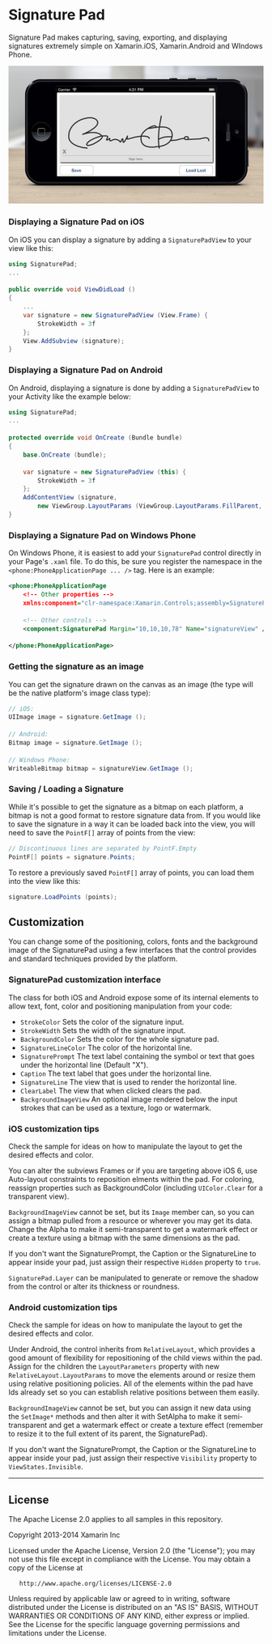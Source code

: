 # Signature Pad

Signature Pad makes capturing, saving, exporting, and displaying
signatures extremely simple on Xamarin.iOS, Xamarin.Android and WIndows Phone.

![Screenshot](/component/signature-ios.jpg)


### Displaying a Signature Pad on iOS

On iOS you can display a signature by adding a `SignaturePadView` to your view like this:

```csharp
using SignaturePad;
...

public override void ViewDidLoad ()
{
	...
	var signature = new SignaturePadView (View.Frame) {
		StrokeWidth = 3f
	};
	View.AddSubview (signature);
}
```

### Displaying a Signature Pad on Android
On Android, displaying a signature is done by adding a `SignaturePadView` to your Activity like the example below:

```csharp
using SignaturePad;
...

protected override void OnCreate (Bundle bundle)
{
	base.OnCreate (bundle);

	var signature = new SignaturePadView (this) {
		StrokeWidth = 3f
	};
	AddContentView (signature,
		new ViewGroup.LayoutParams (ViewGroup.LayoutParams.FillParent, ViewGroup.LayoutParams.FillParent));
}
```

### Displaying a Signature Pad on Windows Phone

On Windows Phone, it is easiest to add your `SignaturePad` control directly in your Page's `.xaml` file.  To do this, be sure you register the namespace in the `<phone:PhoneApplicationPage ... />` tag.  Here is an example:
```xml
<phone:PhoneApplicationPage 
	<!-- Other properties -->
    xmlns:component="clr-namespace:Xamarin.Controls;assembly=SignaturePad.WP7">

	<!-- Other controls -->
	<component:SignaturePad Margin="10,10,10,78" Name="signatureView" />
    
</phone:PhoneApplicationPage>
```

### Getting the signature as an image
You can get the signature drawn on the canvas as an image (the type will be the native platform's image class type):

```csharp
// iOS:
UIImage image = signature.GetImage ();

// Android:
Bitmap image = signature.GetImage ();

// Windows Phone:
WriteableBitmap bitmap = signatureView.GetImage ();
```

### Saving / Loading a Signature

While it's possible to get the signature as a bitmap on each platform, a bitmap is not a good format to restore signature data from.  If you would like to save the signature in a way it can be loaded back into the view, you will need to save the `PointF[]` array of points from the view:

```csharp
// Discontinuous lines are separated by PointF.Empty
PointF[] points = signature.Points;
```

To restore a previously saved `PointF[]` array of points, you can load them into the view like this:
```csharp
signature.LoadPoints (points);
```



Customization
-------------

You can change some of the positioning, colors, fonts and the background image of the SignaturePad
using a few interfaces that the control provides and standard techniques provided by the platform.

### SignaturePad customization interface

The class for both iOS and Android expose some of its internal elements to allow text, font, color and positioning manipulation from your code:

 - `StrokeColor` Sets the color of the signature input.
 - `StrokeWidth` Sets the width of the signature input.
 - `BackgroundColor` Sets the color for the whole signature pad.
 - `SignatureLineColor` The color of the horizontal line.
 - `SignaturePrompt` The text label containing the symbol or text that goes under the horizontal line (Default "X").
 - `Caption` The text label that goes under the horizontal line.
 - `SignatureLine` The view that is used to render the horizontal line.
 - `ClearLabel` The view that when clicked clears the pad.
 - `BackgroundImageView` An optional image rendered below the input strokes that can be used as a texture, logo or watermark.

### iOS customization tips

Check the sample for ideas on how to manipulate the layout to get the desired effects and color.

You can alter the subviews Frames or if you are targeting above iOS 6, use Auto-layout constraints to reposition elments within the pad. For coloring, reassign properties such as BackgroundColor (including `UIColor.Clear` for a transparent view).

`BackgroundImageView` cannot be set, but its `Image` member can, so you can assign a bitmap pulled from a resource or wherever you may get its data. Change the Alpha to make it semi-transparent to get a watermark effect or create a texture using a bitmap with the same dimensions as the pad.

If you don't want the SignaturePrompt, the Caption or the SignatureLine to appear inside your pad, just assign
their respective `Hidden` property to `true`.

`SignaturePad.Layer` can be manipulated to generate or remove the shadow from the control or alter its thickness or roundness.

### Android customization tips

Check the sample for ideas on how to manipulate the layout to get the desired effects and color.

Under Android, the control inherits from `RelativeLayout`, which provides a good amount of flexibility for repositioning of the child views within the pad. Assign for the children the `LayoutParameters` property with new `RelativeLayout.LayoutParams` to move the elements around or resize them using relative positioning policies. All of the elements within the pad have Ids already set so you can establish relative positions between them easily.

`BackgroundImageView` cannot be set, but you can assign it new data using the `SetImage*` methods and then alter it with SetAlpha to make it semi-transparent and get a watermark effect or create a texture effect (remember to resize it to the full extent of its parent, the SignaturePad).

If you don't want the SignaturePrompt, the Caption or the SignatureLine to appear inside your pad, just assign
their respective `Visibility` property to `ViewStates.Invisible`.



------------

## License

The Apache License 2.0 applies to all samples in this repository.

   Copyright 2013-2014 Xamarin Inc

   Licensed under the Apache License, Version 2.0 (the "License");
   you may not use this file except in compliance with the License.
   You may obtain a copy of the License at

       http://www.apache.org/licenses/LICENSE-2.0

   Unless required by applicable law or agreed to in writing, software
   distributed under the License is distributed on an "AS IS" BASIS,
   WITHOUT WARRANTIES OR CONDITIONS OF ANY KIND, either express or implied.
   See the License for the specific language governing permissions and
   limitations under the License.
